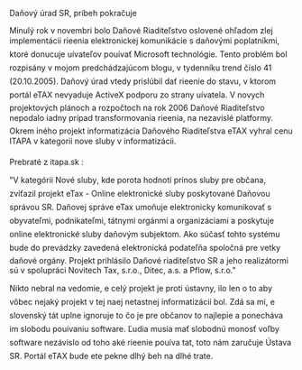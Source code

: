 Daňový úrad SR, príbeh pokračuje

Minulý rok v novembri bolo Daňové Riaditeľstvo oslovené ohľadom zlej
implementácii rieenia elektronickej komunikácie s daňovými poplatníkmi,
ktoré donucuje uívateľov pouívať Microsoft technológie. Tento problém
bol rozpisány v mojom predchádzajúcom blogu, v tydenníku trend číslo 41
(20.10.2005). Daňový úrad vtedy prislúbil dať rieenie do stavu, v
ktorom portál eTAX nevyaduje ActiveX podporu zo strany uívatela. V
novych projektových plánoch a rozpočtoch na rok 2006 Daňové Riaditeľstvo
nepodalo iadny prípad transformovania rieenia, na nezavislé platformy.
Okrem iného projekt informatizácia Daňového Riaditeľstva eTAX vyhral
cenu ITAPA v kategorii nove sluby v informatizácii.

Prebraté z itapa.sk :

\"V kategórii Nové sluby, kde porota hodnotí prínos sluby pre
občana, zvíťazil projekt eTax - Online elektronické sluby poskytované
Daňovou správou SR. Daňovej správe eTax umoňuje elektronicky
komunikovať s obyvateľmi, podnikateľmi, tátnymi orgánmi a organizáciami
a poskytuje online elektronické sluby daňovým subjektom. Ako súčasť
tohto systému bude do prevádzky zavedená elektronická podateľňa spoločná
pre vetky daňové orgány. Projekt prihlásilo Daňové riaditeľstvo SR a
jeho realizátormi sú v spolupráci Novitech Tax, s.r.o., Ditec, a.s. a
Pflow, s.r.o.\"

Nikto nebral na vedomie, e celý projekt je proti ústavny, ilo len o to
aby vôbec nejaký projekt v tej naej netastnej informatizácii bol. Zdá
sa mi, e slovenský tát uplne ignoruje to čo je pre občanov to
najlepie a ponecháva im slobodu pouívaniu software. Ľudia musia mať
slobodnú monosť voľby software nezávislo od toho aké rieenie pouíva
tat, toto nám zaručuje Ústava SR. Portál eTAX bude ete pekne dlhý beh
na dlhé trate.
